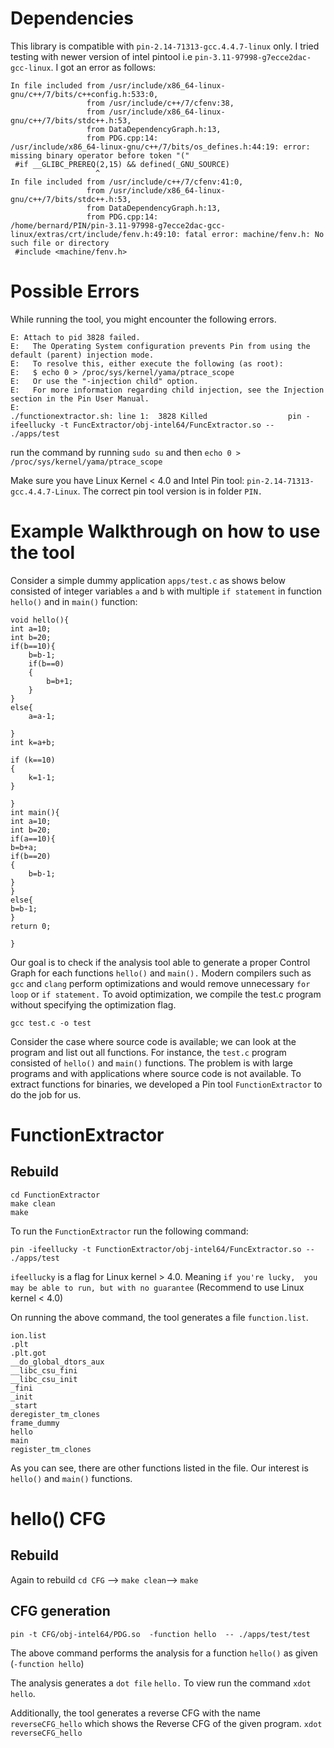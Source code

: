 
# Dependencies


This library is compatible with `pin-2.14-71313-gcc.4.4.7-linux` only. I tried testing with newer version of intel pintool i.e `pin-3.11-97998-g7ecce2dac-gcc-linux`. I got an error as follows: 

```
In file included from /usr/include/x86_64-linux-gnu/c++/7/bits/c++config.h:533:0,
                 from /usr/include/c++/7/cfenv:38,
                 from /usr/include/x86_64-linux-gnu/c++/7/bits/stdc++.h:53,
                 from DataDependencyGraph.h:13,
                 from PDG.cpp:14:
/usr/include/x86_64-linux-gnu/c++/7/bits/os_defines.h:44:19: error: missing binary operator before token "("
 #if __GLIBC_PREREQ(2,15) && defined(_GNU_SOURCE)
                   ^
In file included from /usr/include/c++/7/cfenv:41:0,
                 from /usr/include/x86_64-linux-gnu/c++/7/bits/stdc++.h:53,
                 from DataDependencyGraph.h:13,
                 from PDG.cpp:14:
/home/bernard/PIN/pin-3.11-97998-g7ecce2dac-gcc-linux/extras/crt/include/fenv.h:49:10: fatal error: machine/fenv.h: No such file or directory
 #include <machine/fenv.h>
```


# Possible Errors

While running the tool, you might encounter the following errors. 

```
E: Attach to pid 3828 failed. 
E:   The Operating System configuration prevents Pin from using the default (parent) injection mode.
E:   To resolve this, either execute the following (as root):
E:   $ echo 0 > /proc/sys/kernel/yama/ptrace_scope
E:   Or use the "-injection child" option.
E:   For more information regarding child injection, see the Injection section in the Pin User Manual.
E: 
./functionextractor.sh: line 1:  3828 Killed                  pin -ifeellucky -t FuncExtractor/obj-intel64/FuncExtractor.so -- ./apps/test
```

run the command by running `sudo su` and then `echo 0 > /proc/sys/kernel/yama/ptrace_scope`

Make sure you have Linux Kernel < 4.0 and Intel Pin tool: `pin-2.14-71313-gcc.4.4.7-Linux`. The correct pin tool version is in folder `PIN.`


# Example Walkthrough on how to use the tool

Consider a simple dummy application `apps/test.c` as shows below consisted of integer variables `a` and `b` with  multiple `if statement` in function `hello()` and in `main()` function: 
```
void hello(){
int a=10;
int b=20;
if(b==10){
    b=b-1;
    if(b==0)
    {
        b=b+1;
    }
}
else{
    a=a-1;
    
}
int k=a+b;

if (k==10)
{
    k=1-1;
}

}
int main(){
int a=10;
int b=20;
if(a==10){
b=b+a;
if(b==20)
{
    b=b-1;
}
}
else{
b=b-1;
}
return 0;

}
``` 
Our goal is to check if the analysis tool able to generate a proper Control Graph for each functions `hello()` and `main().` Modern compilers such as `gcc` and `clang` perform optimizations and would remove unnecessary `for loop` or `if statement.` To avoid optimization, we compile the test.c program without specifying the optimization flag. 

`gcc test.c -o test`

Consider the case where source code is available; we can look at the program and list out all functions. For instance, the `test.c` program consisted of `hello()` and `main()` functions. The problem is with large programs and with applications where source code is not available. To extract functions for binaries, we developed a Pin tool `FunctionExtractor` to do the job for us.

# FunctionExtractor

## Rebuild 
```
cd FunctionExtractor
make clean 
make
```

To run the `FunctionExtractor` run the following command:
```
pin -ifeellucky -t FunctionExtractor/obj-intel64/FuncExtractor.so -- ./apps/test 
```

`ifeellucky` is a flag for Linux kernel > 4.0. Meaning `if you're lucky,  you may be able to run, but with no guarantee` (Recommend to use Linux kernel < 4.0)

On running the above command, the tool generates a file `function.list`. 

```
ion.list 
.plt
.plt.got
__do_global_dtors_aux
__libc_csu_fini
__libc_csu_init
_fini
_init
_start
deregister_tm_clones
frame_dummy
hello
main
register_tm_clones

```

As you can see, there are other functions listed in the file. Our interest is `hello()` and `main()` functions. 


# hello() CFG 

## Rebuild 

Again to rebuild `cd CFG` --> `make clean`--> `make`

## CFG generation

```
pin -t CFG/obj-intel64/PDG.so  -function hello  -- ./apps/test/test

```
The above command performs the analysis for a function `hello()` as given (`-function hello`)

The analysis generates a `dot file` `hello.` To view run the command `xdot hello`. 

Additionally, the tool generates a reverse CFG with the name `reverseCFG_hello` which shows the Reverse CFG of the given program.
`xdot reverseCFG_hello`






